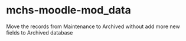 # mchs-moodle-mod_data
Move the records from Maintenance to Archived without add more new fields to Archived database
